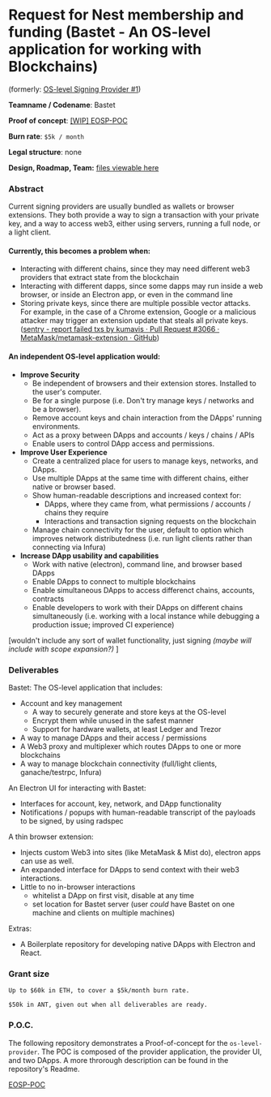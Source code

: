 # Request for Nest membership and funding (Bastet - An OS-level application for working with Blockchains)

(formerly: [OS-level Signing Provider #1](https://github.com/aragon/nest/issues/1))

**Teamname / Codename**: Bastet

**Proof of concept**: [[WIP] EOSP-POC](https://github.com/verdverm/eosp-poc)

**Burn rate**: `$5k / month`

**Legal structure**: none

**Design, Roadmap, Team:**   [files viewable here](https://github.com/verdverm/nest/tree/master/grants/os-level-signing)

### Abstract

Current signing providers are usually bundled as wallets or browser extensions.
They both provide a way to sign a transaction with your private key,
and a way to access web3, either using servers, running a full node, or a light client.

#### Currently, this becomes a problem when:

- Interacting with different chains, since they may need different web3 providers that extract state from the blockchain
- Interacting with different dapps, since some dapps may run inside a web browser, or inside an Electron app, or even in the command line
- Storing private keys, since there are multiple possible vector attacks. For example, in the case of a Chrome extension, Google or a malicious attacker may trigger an extension update that steals all private keys. ([sentry - report failed txs by kumavis · Pull Request #3066 · MetaMask/metamask-extension · GitHub](https://github.com/MetaMask/metamask-extension/pull/3066))

#### An independent OS-level application would:

- **Improve Security**
    - Be independent of browsers and their extension stores. Installed to the user's computer.
    - Be for a single purpose (i.e. Don't try manage keys / networks and be a browser).
    - Remove account keys and chain interaction from the DApps' running environments.
    - Act as a proxy between DApps and accounts / keys / chains / APIs
    - Enable users to control DApp access and permissions.
- **Improve User Experience**
    - Create a centralized place for users to manage keys, networks, and DApps.
    - Use multiple DApps at the same time with different chains, either native or browser based.
    - Show human-readable descriptions and increased context for:
        - DApps, where they came from, what permissions / accounts / chains they require
        - Interactions and transaction signing requests on the blockchain
    - Manage chain connectivity for the user, default to option which improves network distributedness (i.e. run light clients rather than connecting via Infura)
- **Increase DApp usability and capabilities**
    - Work with native (electron), command line, and browser based DApps
    - Enable DApps to connect to multiple blockchains
    - Enable simultaneous DApps to access differenct chains, accounts, contracts
    - Enable developers to work with their DApps on different chains simultaneously (i.e. working with a local instance while debugging a production issue; improved CI experience)

[wouldn't include any sort of wallet functionality, just signing _(maybe will include with scope expansion?)_ ]


### Deliverables

Bastet: The OS-level application that includes:
- Account and key management
    - A way to securely generate and store keys at the OS-level
    - Encrypt them while unused in the safest manner
    - Support for hardware wallets, at least Ledger and Trezor
- A way to manage DApps and their access / permissions
- A Web3 proxy and multiplexer which routes DApps to one or more blockchains
- A way to manage blockchain connectivity (full/light clients, ganache/testrpc, Infura)

An Electron UI for interacting with Bastet:
- Interfaces for account, key, network, and DApp functionality
- Notifications / popups with human-readable transcript of the payloads to be signed, by using radspec

A thin browser extension:
- Injects custom Web3 into sites (like MetaMask & Mist do), electron apps can use as well.
- An expanded interface for DApps to send context with their web3 interactions.
- Little to no in-browser interactions 
  - whitelist a DApp on first visit, disable at any time
  - set location for Bastet server (user _could_ have Bastet on one machine and clients on multiple machines)

Extras:
- A Boilerplate repository for developing native DApps with Electron and React.

### Grant size

`Up to $60k in ETH, to cover a $5k/month burn rate.`

`$50k in ANT, given out when all deliverables are ready.`

### P.O.C.

The following repository demonstrates a Proof-of-concept for the `os-level-provider`.
The POC is composed of the provider application, the provider UI, and two DApps.
A more throrough description can be found in the repository's Readme.

[EOSP-POC](https://github.com/verdverm/eosp-poc)

